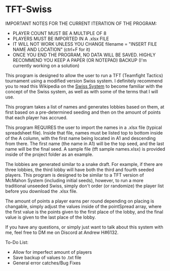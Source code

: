 # TFT-Swiss

IMPORTANT NOTES FOR THE CURRENT ITERATION OF THE PROGRAM:
* PLAYER COUNT MUST BE A MULTIPLE OF 8
* PLAYERS MUST BE IMPORTED IN A .xlsx FILE
* IT WILL NOT WORK UNLESS YOU CHANGE filename = "INSERT FILE NAME AND LOCATION" (ctrl+F for it)
* ONCE YOU END THE PROGRAM, NO DATA WILL BE SAVED. HIGHLY RECOMMEND YOU KEEP A PAPER (OR NOTEPAD) BACKUP (I'm currently working on a solution)

This program is designed to allow the user to run a TFT (Teamfight Tactics) tournament using a modified version Swiss system. I definitely recommend you to read this Wikipedia on the [Swiss System](https://en.wikipedia.org/wiki/Swiss-system_tournament) to become familiar with the concept of the Swiss system, as well as with some of the terms that I will use.

This program takes a list of names and generates lobbies based on them, at first based on a pre-determined seeding and then on the amount of points that each player has accrued.

This program REQUIRES the user to import the names in a .xlsx file (typical spreadsheet file). Inside that file, names must be listed top to bottom inside of the A column, with the first name being located in A1 and descending from there. The first name (the name in A1) will be the top seed, and the last name will be the final seed. A sample file (tft sample names.xlsx) is provided inside of the project folder as an example. 

The lobbies are generated similar to a snake draft. For example, if there are three lobbies, the third lobby will have both the third and fourth seeded players. This program is designed to be similar to a TFT version of McMahon System (including initial seeds), however, to run a more traditional unseeded Swiss, simply don't order (or randomize) the player list before you download the .xlsx file. 

The amount of points a player earns per round depending on placing is changable, simply adjust the values inside of the pointSpread array, where the first value is the points given to the first place of the lobby, and the final value is given to the last place of the lobby.

If you have any questions, or simply just want to talk about this system with me, feel free to DM me on Discord at Andrew H#6132. 

To-Do List:
* Allow for imperfect amount of players
* Save backup of values to .txt file
* General error catches/Bug Fixes

